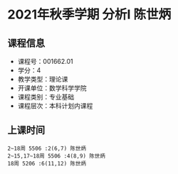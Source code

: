 # 2021年秋季学期 分析I 陈世炳






## 课程信息

- 课程号：001662.01
- 学分：4
- 教学类型：理论课
- 开课单位：数学科学学院
- 课程类别：专业基础
- 课程层次：本科计划内课程

## 上课时间

```
2~18周 5506 :2(6,7) 陈世炳
2~15,17~18周 5506 :4(8,9) 陈世炳
18周 5206 :6(11,12) 陈世炳
```

